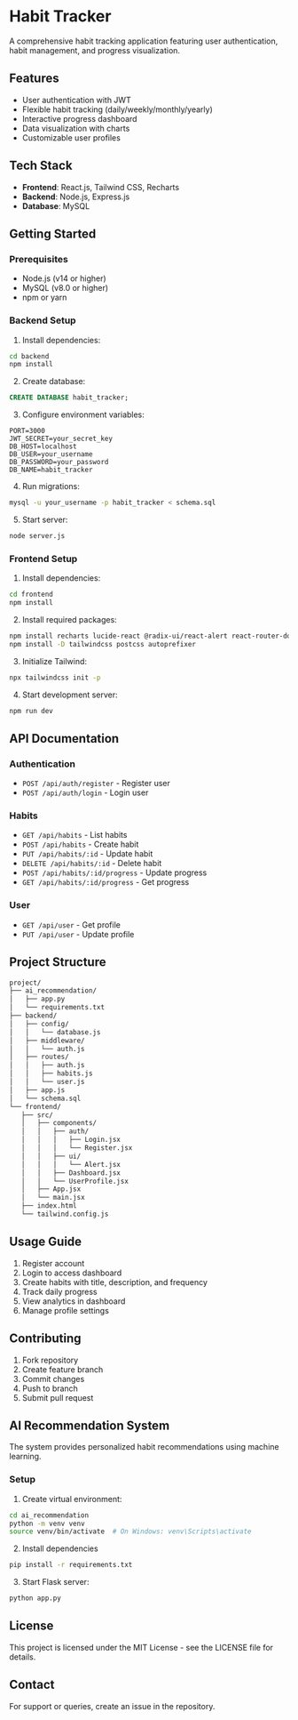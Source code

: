 # Habit Tracker

A comprehensive habit tracking application featuring user authentication, habit management, and progress visualization.

## Features

- User authentication with JWT
- Flexible habit tracking (daily/weekly/monthly/yearly)
- Interactive progress dashboard
- Data visualization with charts
- Customizable user profiles

## Tech Stack

- **Frontend**: React.js, Tailwind CSS, Recharts
- **Backend**: Node.js, Express.js
- **Database**: MySQL

## Getting Started

### Prerequisites

- Node.js (v14 or higher)
- MySQL (v8.0 or higher)
- npm or yarn

### Backend Setup

1. Install dependencies:
```bash
cd backend
npm install
```

2. Create database:
```sql
CREATE DATABASE habit_tracker;
```

3. Configure environment variables:
```env
PORT=3000
JWT_SECRET=your_secret_key
DB_HOST=localhost
DB_USER=your_username
DB_PASSWORD=your_password
DB_NAME=habit_tracker
```

4. Run migrations:
```bash
mysql -u your_username -p habit_tracker < schema.sql
```

5. Start server:
```bash
node server.js
```

### Frontend Setup

1. Install dependencies:
```bash
cd frontend
npm install
```

2. Install required packages:
```bash
npm install recharts lucide-react @radix-ui/react-alert react-router-dom
npm install -D tailwindcss postcss autoprefixer
```

3. Initialize Tailwind:
```bash
npx tailwindcss init -p
```

4. Start development server:
```bash
npm run dev
```

## API Documentation

### Authentication
- `POST /api/auth/register` - Register user
- `POST /api/auth/login` - Login user

### Habits
- `GET /api/habits` - List habits
- `POST /api/habits` - Create habit
- `PUT /api/habits/:id` - Update habit
- `DELETE /api/habits/:id` - Delete habit
- `POST /api/habits/:id/progress` - Update progress
- `GET /api/habits/:id/progress` - Get progress

### User
- `GET /api/user` - Get profile
- `PUT /api/user` - Update profile

## Project Structure

```bash 
project/
├── ai_recommendation/
│   ├── app.py              
│   └── requirements.txt    
├── backend/
│   ├── config/
│   │   └── database.js
│   ├── middleware/
│   │   └── auth.js
│   ├── routes/
│   │   ├── auth.js
│   │   ├── habits.js
│   │   └── user.js
│   ├── app.js
│   └── schema.sql
└── frontend/
   ├── src/
   │   ├── components/
   │   │   ├── auth/
   │   │   │   ├── Login.jsx
   │   │   │   └── Register.jsx
   │   │   ├── ui/
   │   │   │   └── Alert.jsx
   │   │   ├── Dashboard.jsx
   │   │   └── UserProfile.jsx
   │   ├── App.jsx
   │   └── main.jsx
   ├── index.html
   └── tailwind.config.js
```

## Usage Guide

1. Register account
2. Login to access dashboard
3. Create habits with title, description, and frequency
4. Track daily progress
5. View analytics in dashboard
6. Manage profile settings

## Contributing

1. Fork repository
2. Create feature branch
3. Commit changes
4. Push to branch
5. Submit pull request
## AI Recommendation System

The system provides personalized habit recommendations using machine learning.

### Setup

1. Create virtual environment:
```bash
cd ai_recommendation
python -m venv venv
source venv/bin/activate  # On Windows: venv\Scripts\activate
```
2. Install dependencies
```bash
pip install -r requirements.txt
```
3. Start Flask server:
```bash
python app.py
```

## License

This project is licensed under the MIT License - see the LICENSE file for details.

## Contact

For support or queries, create an issue in the repository.